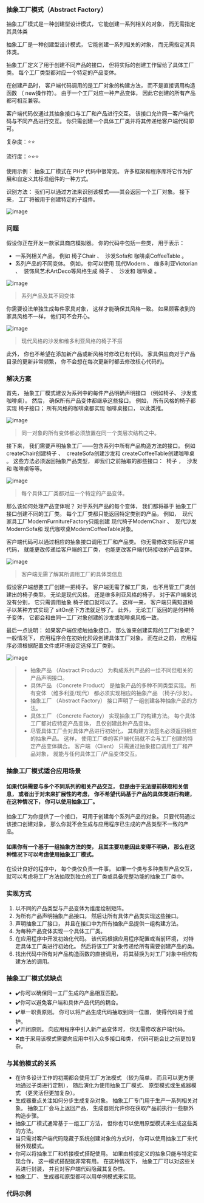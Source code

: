### 抽象工厂模式（Abstract Factory）

抽象工厂模式是一种创建型设计模式， 它能创建一系列相关的对象， 而无需指定其具体类

抽象工厂是一种创建型设计模式， 它能创建一系列相关的对象， 而无需指定其具体类。

抽象工厂定义了用于创建不同产品的接口， 但将实际的创建工作留给了具体工厂类。 每个工厂类型都对应一个特定的产品变体。

在创建产品时， 客户端代码调用的是工厂对象的构建方法， 而不是直接调用构造函数 （ new操作符）。 由于一个工厂对应一种产品变体， 因此它创建的所有产品都可相互兼容。

客户端代码仅通过其抽象接口与工厂和产品进行交互。 该接口允许同一客户端代码与不同产品进行交互。 你只需创建一个具体工厂类并将其传递给客户端代码即可。

复杂度：⭐⭐

流行度：⭐⭐⭐

使用示例： 抽象工厂模式在 PHP 代码中很常见。 许多框架和程序库将它作为扩展和自定义其标准组件的一种方式。

识别方法： 我们可以通过方法来识别该模式——其会返回一个工厂对象。 接下来， 工厂将被用于创建特定的子组件。

![image](./images/abstract-factory-zh-2x.png)

### 问题

假设你正在开发一款家具商店模拟器。 你的代码中包括一些类， 用于表示：

- 一系列相关产品， 例如 椅子Chair 、 ​ 沙发Sofa和 咖啡桌Coffee­Table 。
- 系列产品的不同变体。 例如， 你可以使用 现代Modern 、 ​ 维多利亚Victorian 、 ​ 装饰风艺术Art­Deco等风格生成 椅子 、 ​ 沙发和
  咖啡桌 。

![image](./images/problem-zh-2x.png)
> 系列产品及其不同变体

你需要设法单独生成每件家具对象， 这样才能确保其风格一致。 如果顾客收到的家具风格不一样， 他们可不会开心。

![image](./images/abstract-factory-comic-1-zh-2x.png)
> 现代风格的沙发和维多利亚风格的椅子不搭

此外， 你也不希望在添加新产品或新风格时修改已有代码。 家具供应商对于产品目录的更新非常频繁， 你不会想在每次更新时都去修改核心代码的。

### 解决方案

首先， 抽象工厂模式建议为系列中的每件产品明确声明接口 （例如椅子、 沙发或咖啡桌）。 然后， 确保所有产品变体都继承这些接口。 例如，
所有风格的椅子都实现 椅子接口； 所有风格的咖啡桌都实现 咖啡桌接口， 以此类推。

![image](./images/solution1-2x.png)
> 同一对象的所有变体都必须放置在同一个类层次结构之中。

接下来， 我们需要声明抽象工厂——包含系列中所有产品构造方法的接口。 例如 create­Chair创建椅子 、 ​ create­Sofa创建沙发和
create­Coffee­Table创建咖啡桌 。 这些方法必须返回抽象产品类型， 即我们之前抽取的那些接口： ​ 椅子 ， ​ 沙发和 咖啡桌等等。

![image](./images/solution2-2x.png)
> 每个具体工厂类都对应一个特定的产品变体。

那么该如何处理产品变体呢？ 对于系列产品的每个变体， 我们都将基于 抽象工厂接口创建不同的工厂类。 每个工厂类都只能返回特定类别的产品，
例如， ​ 现代家具工厂Modern­Furniture­Factory只能创建 现代椅子Modern­Chair 、 ​ 现代沙发Modern­Sofa和
现代咖啡桌Modern­Coffee­Table对象。

客户端代码可以通过相应的抽象接口调用工厂和产品类。 你无需修改实际客户端代码， 就能更改传递给客户端的工厂类，
也能更改客户端代码接收的产品变体。

![image](./images/abstract-factory-comic-2-zh-2x.png)
> 客户端无需了解其所调用工厂的具体类信息

假设客户端想要工厂创建一把椅子。 客户端无需了解工厂类， 也不用管工厂类创建出的椅子类型。 无论是现代风格， 还是维多利亚风格的椅子，
对于客户端来说没有分别， 它只需调用抽象 椅子接口就可以了。 这样一来， 客户端只需知道椅子以某种方式实现了 sit­On坐下方法就足够了。
此外， 无论工厂返回的是何种椅子变体， 它都会和由同一工厂对象创建的沙发或咖啡桌风格一致。

最后一点说明： 如果客户端仅接触抽象接口， 那么谁来创建实际的工厂对象呢？ 一般情况下， 应用程序会在初始化阶段创建具体工厂对象。
而在此之前， 应用程序必须根据配置文件或环境设定选择工厂类别。

![image](./images/structure-2x.png)
> - 抽象产品 （Abstract Product） 为构成系列产品的一组不同但相关的产品声明接口。
>- 具体产品 （Concrete Product） 是抽象产品的多种不同类型实现。 所有变体 （维多利亚/现代） 都必须实现相应的抽象产品 （椅子/沙发）。
>- 抽象工厂 （Abstract Factory） 接口声明了一组创建各种抽象产品的方法。
>- 具体工厂 （Concrete Factory） 实现抽象工厂的构建方法。 每个具体工厂都对应特定产品变体， 且仅创建此种产品变体。
>- 尽管具体工厂会对具体产品进行初始化， 其构建方法签名必须返回相应的抽象产品。 这样， 使用工厂类的客户端代码就不会与工厂创建的特定产品变体耦合。
   客户端 （Client） 只需通过抽象接口调用工厂和产品对象， 就能与任何具体工厂/产品变体交互。

### 抽象工厂模式适合应用场景

#### 如果代码需要与多个不同系列的相关产品交互， 但是由于无法提前获取相关信息， 或者出于对未来扩展性的考虑， 你不希望代码基于产品的具体类进行构建， 在这种情况下， 你可以使用抽象工厂。

抽象工厂为你提供了一个接口， 可用于创建每个系列产品的对象。 只要代码通过该接口创建对象， 那么你就不会生成与应用程序已生成的产品类型不一致的产品。

#### 如果你有一个基于一组抽象方法的类， 且其主要功能因此变得不明确， 那么在这种情况下可以考虑使用抽象工厂模式。

在设计良好的程序中， 每个类仅负责一件事。 如果一个类与多种类型产品交互， 就可以考虑将工厂方法抽取到独立的工厂类或具备完整功能的抽象工厂类中。

### 实现方式

1. 以不同的产品类型与产品变体为维度绘制矩阵。
2. 为所有产品声明抽象产品接口。 然后让所有具体产品类实现这些接口。
3. 声明抽象工厂接口， 并且在接口中为所有抽象产品提供一组构建方法。
4. 为每种产品变体实现一个具体工厂类。
5. 在应用程序中开发初始化代码。 该代码根据应用程序配置或当前环境， 对特定具体工厂类进行初始化。 然后将该工厂对象传递给所有需要创建产品的类。
6. 找出代码中所有对产品构造函数的直接调用， 将其替换为对工厂对象中相应构建方法的调用。

### 抽象工厂模式优缺点

* ✔️你可以确保同一工厂生成的产品相互匹配。
* ✔️你可以避免客户端和具体产品代码的耦合。
* ✔️单一职责原则。 你可以将产品生成代码抽取到同一位置， 使得代码易于维护。
* ✔️开闭原则。 向应用程序中引入新产品变体时， 你无需修改客户端代码。
* ❌由于采用该模式需要向应用中引入众多接口和类， 代码可能会比之前更加复杂。

### 与其他模式的关系

* 在许多设计工作的初期都会使用工厂方法模式 （较为简单， 而且可以更方便地通过子类进行定制）， 随后演化为使用抽象工厂模式、
  原型模式或生成器模式 （更灵活但更加复杂）。
* 生成器重点关注如何分步生成复杂对象。 抽象工厂专门用于生产一系列相关对象。 抽象工厂会马上返回产品，
  生成器则允许你在获取产品前执行一些额外构造步骤。
* 抽象工厂模式通常基于一组工厂方法， 但你也可以使用原型模式来生成这些类的方法。
* 当只需对客户端代码隐藏子系统创建对象的方式时， 你可以使用抽象工厂来代替外观模式。
* 你可以将抽象工厂和桥接模式搭配使用。 如果由桥接定义的抽象只能与特定实现合作， 这一模式搭配就非常有用。 在这种情况下，
  抽象工厂可以对这些关系进行封装， 并且对客户端代码隐藏其复杂性。
* 抽象工厂、 生成器和原型都可以用单例模式来实现。

### 代码示例

